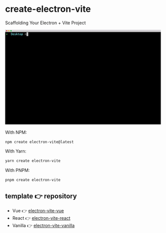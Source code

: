 # create-electron-vite

Scaffolding Your Electron + Vite Project

![electron-vite-vue.gif](https://github.com/caoxiemeihao/blog/blob/main/vite/vite-plugin-electron.gif?raw=true)

With NPM:

```sh
npm create electron-vite@latest
```

With Yarn:

```sh
yarn create electron-vite
```

With PNPM:

```sh
pnpm create electron-vite
```

## template 👉 repository

- Vue 👉 [electron-vite-vue](https://github.com/electron-vite/electron-vite-vue)
- React 👉 [electron-vite-react](https://github.com/electron-vite/electron-vite-react)
- Vanilla 👉 [electron-vite-vanilla](https://github.com/electron-vite/vite-plugin-electron-quick-start)
